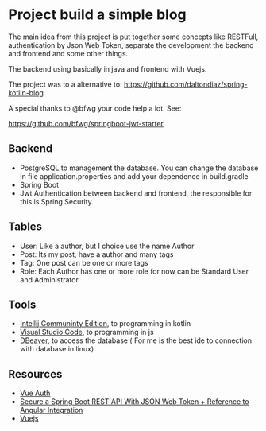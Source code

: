 # Project build a simple blog

The main idea from this project is put together some concepts like RESTFull, 
authentication by Json Web Token, separate the development the backend and frontend and some other things.

The backend using basically in java and frontend with Vuejs.

The project was to a alternative to:
https://github.com/daltondiaz/spring-kotlin-blog

A special thanks to @bfwg your code help a lot. See:

https://github.com/bfwg/springboot-jwt-starter


## Backend

- PostgreSQL to management the database. You can change the database in file application.properties and add your dependence in build.gradle
- Spring Boot
- Jwt Authentication between backend and frontend, the responsible for this is Spring Security.


## Tables

- User: Like a author, but I choice use the name Author
- Post: Its my post, have a author and many tags
- Tag: One post can be one or more tags
- Role: Each Author has one or more role for now can be Standard User and Administrator

## Tools

- [Intellij Communinty Edition](https://www.jetbrains.com/idea/download), to programming in kotlin
- [Visual Studio Code](https://code.visualstudio.com/), to programming in js
- [DBeaver](https://dbeaver.jkiss.org/), to access the database ( For me is the best ide to connection with database in linux)


## Resources

- [Vue Auth](https://github.com/websanova/vue-auth)
- [Secure a Spring Boot REST API With JSON Web Token + Reference to Angular Integration](https://medium.com/@nydiarra/secure-a-spring-boot-rest-api-with-json-web-token-reference-to-angular-integration-e57a25806c50)
- [Vuejs](https://vuejs.org/)